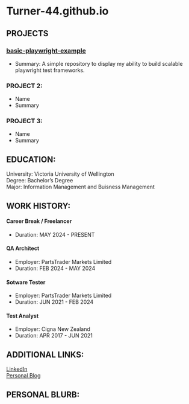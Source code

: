 # Turner-44.github.io

## PROJECTS

### [basic-playwright-example](https://github.com/Turner-44/basic-playwright-example)
- Summary: A simple repository to display my ability to build scalable playwright test frameworks.

### PROJECT 2: 
- Name
- Summary

### PROJECT 3:
- Name
- Summary

## EDUCATION: 
University: Victoria University of Wellington<br/>
Degree: Bachelor’s Degree<br/>
Major: Information Management and Buisness Management<br/>

## WORK HISTORY: 
#### Career Break / Freelancer<br/>
- Duration: MAY 2024 - PRESENT

#### QA Architect
- Employer: PartsTrader Markets Limited<br/>
- Duration: FEB 2024 - MAY 2024 

#### Sotware Tester
- Employer: PartsTrader Markets Limited<br/>
- Duration: JUN 2021 - FEB 2024

#### Test Analyst
- Employer: Cigna New Zealand<br/>
- Duration: APR 2017 - JUN 2021

## ADDITIONAL LINKS:
[LinkedIn](https://www.linkedin.com/in/matthewwilliamturner)  
[Personal Blog](https://www.becomingmatthew.com)

## PERSONAL BLURB:

